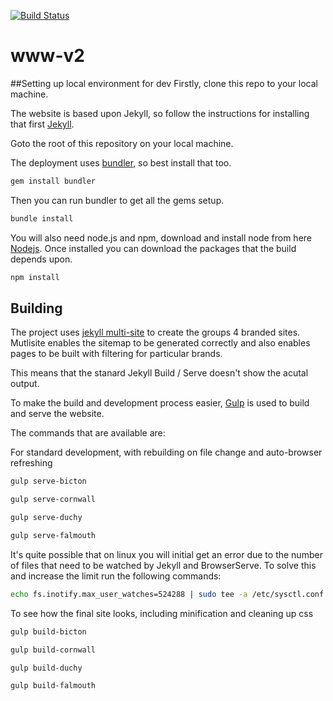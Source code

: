 [![Build Status](https://travis-ci.org/CornwallCollege/www-v2.svg?branch=master)](https://travis-ci.org/CornwallCollege/www-v2)

# www-v2


##Setting up local environment for dev
Firstly, clone this repo to your local machine.

The website is based upon Jekyll, so follow the instructions for installing that first [Jekyll](https://jekyllrb.com/docs/installation/).

Goto the root of this repository on your local machine.

The deployment uses [bundler](http://bundler.io/), so best install that too.
```bash
gem install bundler
```

Then you can run bundler to get all the gems setup.

```bash
bundle install
```

You will also need node.js and npm, download and install node from here [Nodejs](https://nodejs.org/en/). Once installed you can download the packages that the build depends upon.

```bash
npm install
```

## Building
The project uses [jekyll multi-site](https://github.com/sumdog/jekyll-multisite) to create the groups 4 branded sites.  Mutlisite enables the sitemap to be generated correctly and also enables pages to be built with filtering for particular brands.

This means that the stanard Jekyll Build / Serve doesn't show the acutal output.

To make the build and development process easier, [Gulp](https://www.npmjs.com/package/gulp) is used to build and serve the website.

The commands that are available are:

For standard development, with rebuilding on file change and auto-browser refreshing

```bash
gulp serve-bicton
```

```bash
gulp serve-cornwall
```

```bash
gulp serve-duchy
```

```bash
gulp serve-falmouth
```

It's quite possible that on linux you will initial get an error due to the number of files that need to be watched by Jekyll and BrowserServe. To solve this and increase the limit run the following commands:

```bash
echo fs.inotify.max_user_watches=524288 | sudo tee -a /etc/sysctl.conf && sudo sysctl -p
```

To see how the final site looks, including minification and cleaning up css

```bash
gulp build-bicton
```

```bash
gulp build-cornwall
```

```bash
gulp build-duchy
```

```bash
gulp build-falmouth
```

